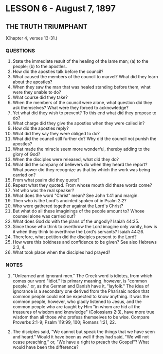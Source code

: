 # LESSON 6 - August 7, 1897

## THE TRUTH TRIUMPHANT
(Chapter 4, verses 13-31.)

### QUESTIONS

1. State the immediate result of the healing of the lame man; (a) to the people; (b) to the apostles.
2. How did the apostles talk before the council?
3. What caused the members of the council to marvel? What did they learn about the apostles?
4. When they saw the man that was healed standing before them, what were they unable to do?
5. What course did they take?
6. When the members of the council were alone, what question did they ask themselves? What were they forced to acknowledge?
7. Yet what did they wish to prevent? To this end what did they propose to do?
8. What charge did they give the apostles when they were called in?
9. How did the apostles reply?
10. What did they say they were obliged to do?
11. What did the council still further do? Why did the council not punish the apostles?
12. What made the miracle seem more wonderful, thereby adding to the glory of God?
13. When the disciples were released, what did they do?
14. What did the company of believers do when they heard the report? What power did they recognize as that by which the work was being carried on?
15. From what psalm did they quote?
16. Repeat what they quoted. From whose mouth did these words come?
17. Yet who was the real speaker?
18. What does the word "Christ" mean? See John 1:41 and margin.
19. Then who is the Lord's anointed spoken of in Psalm 2:2?
20. Who were gathered together against the Lord's Christ?
21. But what do all these imaginings of the people amount to? Whose counsel alone was carried out?
22. What does God do with the plans of the ungodly? Isaiah 44:25.
23. Since those who think to overthrow the Lord imagine only vanity, how is it when they think to overthrow the Lord's servants? Isaiah 44:26.
24. Therefore, what petition did the disciples present to the Lord?
25. How were this boldness and confidence to be given? See also Hebrews 2:3, 4.
26. What took place when the disciples had prayed?

### NOTES

1. "Unlearned and ignorant men." The Greek word is idiotes, from which comes our word "idiot." Its primary meaning, however, is "common people," or, as the German and Danish have it, "layfolk." The idea of ignorance is a secondary one derived from the Pharisaic notion that common people could not be expected to know anything. It was the common people, however, who gladly listened to Jesus, and the common people who are taught by Him "in whom are hid all the treasures of wisdom and knowledge" (Colossians 2:3), have more true wisdom than all those who profess themselves to be wise. Compare Proverbs 2:1-9; Psalm 119:99, 100; Romans 1:21, 22.

2. The disciples said, "We cannot but speak the things that we have seen and heard." Would it have been as well if they had said, "We will not cease preaching," or, "We have a right to preach the Gospel"? What would have been the difference?